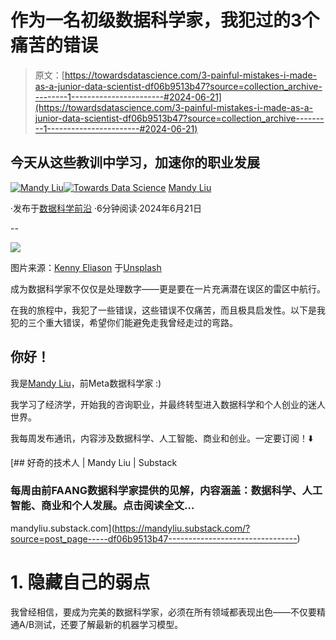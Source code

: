 # 作为一名初级数据科学家，我犯过的3个痛苦的错误

> 原文：[https://towardsdatascience.com/3-painful-mistakes-i-made-as-a-junior-data-scientist-df06b9513b47?source=collection_archive---------1-----------------------#2024-06-21](https://towardsdatascience.com/3-painful-mistakes-i-made-as-a-junior-data-scientist-df06b9513b47?source=collection_archive---------1-----------------------#2024-06-21)

## 今天从这些教训中学习，加速你的职业发展

[](https://medium.com/@mandymliu?source=post_page---byline--df06b9513b47--------------------------------)[![Mandy Liu](../Images/ca4530dd41121dc7ab6d1ec9134bb08d.png)](https://medium.com/@mandymliu?source=post_page---byline--df06b9513b47--------------------------------)[](https://towardsdatascience.com/?source=post_page---byline--df06b9513b47--------------------------------)[![Towards Data Science](../Images/a6ff2676ffcc0c7aad8aaf1d79379785.png)](https://towardsdatascience.com/?source=post_page---byline--df06b9513b47--------------------------------) [Mandy Liu](https://medium.com/@mandymliu?source=post_page---byline--df06b9513b47--------------------------------)

·发布于[数据科学前沿](https://towardsdatascience.com/?source=post_page---byline--df06b9513b47--------------------------------) ·6分钟阅读·2024年6月21日

--

![](../Images/1bbd6d692c405d841d4c0a8d9a916a3b.png)

图片来源：[Kenny Eliason](https://unsplash.com/@neonbrand?utm_source=medium&utm_medium=referral) 于[Unsplash](https://unsplash.com/?utm_source=medium&utm_medium=referral)

成为数据科学家不仅仅是处理数字——更是要在一片充满潜在误区的雷区中航行。

在我的旅程中，我犯了一些错误，这些错误不仅痛苦，而且极具启发性。以下是我犯的三个重大错误，希望你们能避免走我曾经走过的弯路。

## 你好！

我是[Mandy Liu](https://www.linkedin.com/in/mandy-liu-2551724a/)，前Meta数据科学家 :)

我学习了经济学，开始我的咨询职业，并最终转型进入数据科学和个人创业的迷人世界。

我每周发布通讯，内容涉及数据科学、人工智能、商业和创业。一定要订阅！⬇️

[](https://mandyliu.substack.com/?source=post_page-----df06b9513b47--------------------------------) [## 好奇的技术人 | Mandy Liu | Substack

### 每周由前FAANG数据科学家提供的见解，内容涵盖：数据科学、人工智能、商业和个人发展。点击阅读全文…

mandyliu.substack.com](https://mandyliu.substack.com/?source=post_page-----df06b9513b47--------------------------------)

# 1\. 隐藏自己的弱点

我曾经相信，要成为完美的数据科学家，必须在所有领域都表现出色——不仅要精通A/B测试，还要了解最新的机器学习模型。

